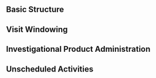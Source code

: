 ## Basic Structure

## Visit Windowing

## Investigational Product Administration

## Unscheduled Activities
